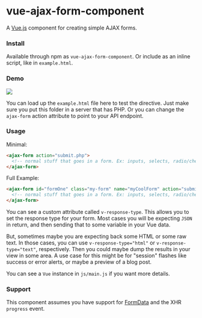 # vue-ajax-form-component

A [Vue.js](http://vuejs.org/) component for creating simple AJAX forms.

### Install

Available through npm as `vue-ajax-form-component`. Or include as an inline script, like in `example.html`.

### Demo

![](http://cl.ly/image/3Q0L2K0T3Y1i/Screen%20Recording%202015-12-06%20at%2003.57%20PM.gif)

You can load up the `example.html` file here to test the directive. Just make sure you put this folder in a server that has PHP. Or you can change the `ajax-form` action attribute to point to your API endpoint.

### Usage

Minimal:

```html
<ajax-form action="submit.php">
  <!-- normal stuff that goes in a form. Ex: inputs, selects, radio/checkboxs etc. -->
</ajax-form>
```

Full Example:

```html
<ajax-form id="formOne" class="my-form" name="myCoolForm" action="submit.php" method="post" v-response-type="json">
  <!-- normal stuff that goes in a form. Ex: inputs, selects, radio/checkboxs etc. -->
</ajax-form>
```

You can see a custom attribute called `v-response-type`. This allows you to set the response type for your form. Most cases you will be expecting `JSON` in return, and then sending that to some variable in your Vue data.

But, sometimes maybe you are expecting back some HTML or some raw text. In those cases, you can use `v-response-type="html"` or `v-response-type="text"`, respectively. Then you could maybe dump the results in your view in some area. A use case for this might be for "session" flashes like success or error alerts, or maybe a preview of a blog post.

You can see a `Vue` instance in `js/main.js` if you want more details.

### Support

This component assumes you have support for [FormData](https://developer.mozilla.org/en-US/docs/Web/API/FormData) and the XHR `progress` event.